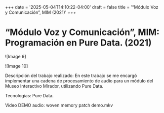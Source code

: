 +++
date = '2025-05-04T14:10:22-04:00'
draft = false
title = '“Módulo Voz y Comunicación”, MIM (2021)'
+++
# “Módulo Voz y Comunicación”, MIM: Programación en Pure Data. (2021)

![Image 9]

![Image 10]

Descripción del trabajo realizado: En este trabajo se me encargó implementar una cadena de procesamiento de audio para un módulo del Museo Interactivo Mirador, utilizando Pure Data.

Tecnologías: Pure Data.

Video DEMO audio:  woven memory patch demo.mkv


